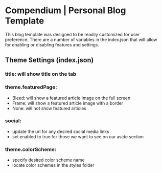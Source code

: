 # Compendium | Personal Blog Template

This blog template was designed to be readily customized for user preference. There are a number of variables in the index.json that will allow for enabling or disabling features and settings.

## Theme Settings (index.json)

### title: will show title on the tab

### theme.featuredPage:
* Bleed: will show a featured article image on the full screen
* Frame: will show a featured article image with a border
* None: will not show featured articles

### social:
* update the url for any desired social media links
* set enabled to true for those we want to see on our aside section

### theme.colorScheme:
* specify desired color scheme name
* locate color schemes in the styles folder
